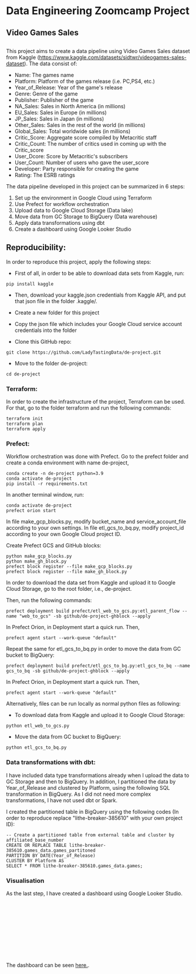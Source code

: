 # Data Engineering Zoomcamp Project
## Video Games Sales

##

This project aims to create a data pipeline using Video Games Sales dataset from Kaggle (https://www.kaggle.com/datasets/sidtwr/videogames-sales-dataset). The data consist of:

- Name: The games name
- Platform: Platform of the games release (i.e. PC,PS4, etc.)
- Year_of_Release: Year of the game's release
- Genre: Genre of the game
- Publisher: Publisher of the game
- NA_Sales: Sales in North America (in millions)
- EU_Sales: Sales in Europe (in millions)
- JP_Sales: Sales in Japan (in millions)
- Other_Sales: Sales in the rest of the world (in millions)
- Global_Sales: Total worldwide sales (in millions)
- Critic_Score: Aggregate score compiled by Metacritic staff
- Critic_Count: The number of critics used in coming up with the Critic_score
- User_Dcore: Score by Metacritic's subscribers
- User_Count: Number of users who gave the user_score
- Developer: Party responsible for creating the game
- Rating: The ESRB ratings

The data pipeline developed in this project can be summarized in 6 steps:
<ol>
<li> Set up the environment in Google Cloud using Terraform
<li> Use Prefect for workflow orchestration
<li> Upload data to Google Cloud Storage (Data lake)
<li> Move data from GC Storage to BigQuery (Data warehouse)
<li> Apply data transformations using dbt
<li> Create a dashboard using Google Looker Studio
</ol>




## Reproducibility:

In order to reproduce this project, apply the following steps:

- First of all, in order to be able to download data sets from Kaggle, run:
```
pip install kaggle
```
- Then, download your kaggle.json credentials from Kaggle API, and put that json file in the folder .kaggle/.


- Create a new folder for this project

- Copy the json file which includes your Google Cloud service account credentials into the folder

- Clone this GitHub repo:
```
git clone https://github.com/LadyTastingData/de-project.git
```

- Move to the folder de-project:
```
cd de-project
```


### Terraform:
In order to create the infrastructure of the project, Terraform can be used. For that, go to the folder terraform and run the following commands:
```
terraform init
terraform plan 
terraform apply
```

### Prefect:
Workflow orchestration was done with Prefect.
Go to the prefect folder and create a conda environment with name de-project, 
```
conda create -n de-project python=3.9
conda activate de-project
pip install -r requirements.txt
```

In another terminal window, run:
```
conda activate de-project
prefect orion start
```

In file make_gcp_blocks.py, modify bucket_name and service_account_file according to your own settings.
In file etl_gcs_to_bq.py, modify project_id according to your own Google Cloud project ID.

Create Prefect GCS and GitHub blocks:
```
python make_gcp_blocks.py 
python make_gh_block.py
prefect block register --file make_gcp_blocks.py 
prefect block register --file make_gh_block.py
```

In order to download the data set from Kaggle and upload it to Google Cloud Storage, go to the root folder, i.e., de-project.

Then, run the following commands:
```
prefect deployment build prefect/etl_web_to_gcs.py:etl_parent_flow --name "web_to_gcs" -sb github/de-project-ghblock --apply
```
In Prefect Orion, in Deployment start a quick run. Then,
```
prefect agent start --work-queue "default"
```

Repeat the same for etl_gcs_to_bq.py in order to move the data from GC bucket to BigQuery:
```
prefect deployment build prefect/etl_gcs_to_bq.py:etl_gcs_to_bq --name gcs_to_bq -sb github/de-project-ghblock --apply
```
In Prefect Orion, in Deployment start a quick run. Then,
```
prefect agent start --work-queue "default"
```

Alternatively, files can be run locally as normal python files as following:

- To download data from Kaggle and upload it to Google Cloud Storage:
```
python etl_web_to_gcs.py
```
- Move the data from GC bucket to BigQuery:
```
python etl_gcs_to_bq.py
```

### Data transformations with dbt:
I have included data type transformations already when I upload the data to GC Storage and then to BigQuery. In addition, I partitioned the data by Year_of_Release and clustered by Platform, using the following SQL transformation in BigQuery. As I did not need more complex transformations, I have not used dbt or Spark.

I created the partitioned table in BigQuery using the following codes (In order to reproduce replace "lithe-breaker-385610" with your own project ID):

```
-- Create a partitioned table from external table and cluster by affiliated_base_number
CREATE OR REPLACE TABLE lithe-breaker-385610.games_data.games_partitoned
PARTITION BY DATE(Year_of_Release)
CLUSTER BY Platform AS
SELECT * FROM lithe-breaker-385610.games_data.games;
```

### Visualisation

As the last step, I have created a dashboard using Google Looker Studio.

<object data="https://github.com/LadyTastingData/de-project/blob/main/games_data_analysis.pdf" type="application/pdf" width="700px" height="700px">
    <embed src="https://github.com/LadyTastingData/de-project/blob/main/games_data_analysis.pdf">
        <p>The dashboard can be seen <a href="https://github.com/LadyTastingData/de-project/blob/main/games_data_analysis.pdf">here.</a>.</p>
    </embed>
</object>

